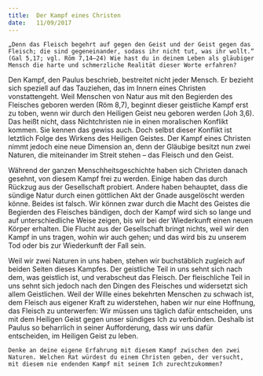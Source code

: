 ```yaml
---
title:  Der Kampf eines Christen
date:   11/09/2017
---
```


`„Denn das Fleisch begehrt auf gegen den Geist und der Geist gegen das Fleisch; die sind gegeneinander, sodass ihr nicht tut, was ihr wollt.“ (Gal 5,17; vgl. Röm 7,14–24) Wie hast du in deinem Leben als gläubiger Mensch die harte und schmerzliche Realität dieser Worte erfahren?`

Den Kampf, den Paulus beschrieb, bestreitet nicht jeder Mensch. Er bezieht sich speziell auf das Tauziehen, das im Innern eines Christen vonstattengeht. Weil Menschen von Natur aus mit den Begierden des Fleisches geboren werden (Röm 8,7), beginnt dieser geistliche Kampf erst zu toben, wenn wir durch den Heiligen Geist neu geboren werden (Joh 3,6). Das heißt nicht, dass Nichtchristen nie in einen moralischen Konflikt kommen. Sie kennen das gewiss auch. Doch selbst dieser Konflikt ist letztlich Folge des Wirkens des Heiligen Geistes. Der Kampf eines Christen nimmt jedoch eine neue Dimension an, denn der Gläubige besitzt nun zwei Naturen, die miteinander im Streit stehen – das Fleisch und den Geist.

Während der ganzen Menschheitsgeschichte haben sich Christen danach gesehnt, von diesem Kampf frei zu werden. Einige haben das durch Rückzug aus der Gesellschaft probiert. Andere haben behauptet, dass die sündige Natur durch einen göttlichen Akt der Gnade ausgelöscht werden könne. Beides ist falsch. Wir können zwar durch die Macht des Geistes die Begierden des Fleisches bändigen, doch der Kampf wird sich so lange und auf unterschiedliche Weise zeigen, bis wir bei der Wiederkunft einen neuen Körper erhalten. Die Flucht aus der Gesellschaft bringt nichts, weil wir den Kampf in uns tragen, wohin wir auch gehen; und das wird bis zu unserem Tod oder bis zur Wiederkunft der Fall sein.

Weil wir zwei Naturen in uns haben, stehen wir buchstäblich zugleich auf beiden Seiten dieses Kampfes. Der geistliche Teil in uns sehnt sich nach dem, was geistlich ist, und verabscheut das Fleisch. Der fleischliche Teil in uns sehnt sich jedoch nach den Dingen des Fleisches und widersetzt sich allem Geistlichen. Weil der Wille eines bekehrten Menschen zu schwach ist, dem Fleisch aus eigener Kraft zu widerstehen, haben wir nur eine Hoffnung, das Fleisch zu unterwerfen: Wir müssen uns täglich dafür entscheiden, uns mit dem Heiligen Geist gegen unser sündiges Ich zu verbünden. Deshalb ist Paulus so beharrlich in seiner Aufforderung, dass wir uns dafür entscheiden, im Heiligen Geist zu leben.

`Denke an deine eigene Erfahrung mit diesem Kampf zwischen den zwei Naturen. Welchen Rat würdest du einem Christen geben, der versucht, mit diesem nie endenden Kampf mit seinem Ich zurechtzukommen?`